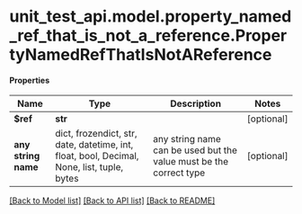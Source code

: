 # unit_test_api.model.property_named_ref_that_is_not_a_reference.PropertyNamedRefThatIsNotAReference

#### Properties
Name | Type | Description | Notes
------------ | ------------- | ------------- | -------------
**$ref** | **str** |  | [optional] 
**any string name** | dict, frozendict, str, date, datetime, int, float, bool, Decimal, None, list, tuple, bytes | any string name can be used but the value must be the correct type | [optional]

[[Back to Model list]](../../README.md#documentation-for-models) [[Back to API list]](../../README.md#documentation-for-api-endpoints) [[Back to README]](../../README.md)

